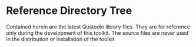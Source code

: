 # Reference Directory Tree

Contained herein are the latest Qustodio library files. They are
for reference only during the development of this toolkit. The source
files are never used in the distribution or installation of the toolkit.
